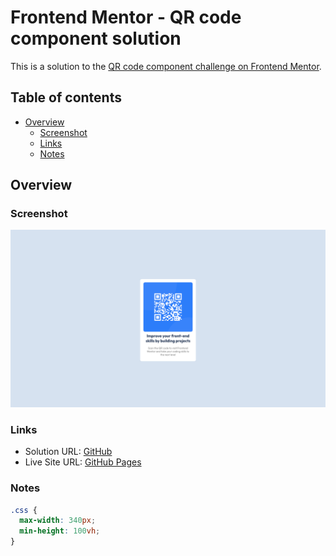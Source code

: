 # Frontend Mentor - QR code component solution

This is a solution to the [QR code component challenge on Frontend Mentor](https://www.frontendmentor.io/challenges/qr-code-component-iux_sIO_H).

## Table of contents

- [Overview](#overview)
  - [Screenshot](#screenshot)
  - [Links](#links)
  - [Notes](#notes)

## Overview

### Screenshot

![QR code to frontendmentor.io](./screenshot.png)

### Links

- Solution URL: [GitHub](https://github.com/wingedotter5/qr-code-component)
- Live Site URL: [GitHub Pages](https://wingedotter5.github.io/qr-code-component)

### Notes

```css
.css {
  max-width: 340px;
  min-height: 100vh;
}
```
